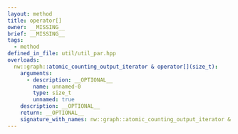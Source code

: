 ```yaml
---
layout: method
title: operator[]
owner: __MISSING__
brief: __MISSING__
tags:
  - method
defined_in_file: util/util_par.hpp
overloads:
  nw::graph::atomic_counting_output_iterator & operator[](size_t):
    arguments:
      - description: __OPTIONAL__
        name: unnamed-0
        type: size_t
        unnamed: true
    description: __OPTIONAL__
    return: __OPTIONAL__
    signature_with_names: nw::graph::atomic_counting_output_iterator & operator[](size_t)
---
```

